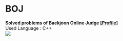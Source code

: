 # BOJ
**Solved problems of Baekjoon Online Judge [[Profile]](https://www.acmicpc.net/user/sjh17)**  
Used Language : C++  
[![](http://mazassumnida.wtf/api/v2/generate_badge?boj=sjh17)](https://solved.ac/profile/sjh17)

